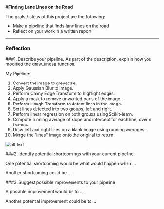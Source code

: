 #**Finding Lane Lines on the Road** 

The goals / steps of this project are the following:
* Make a pipeline that finds lane lines on the road
* Reflect on your work in a written report


[//]: # (Image References)

[image1]: ./examples/grayscale.jpg "Grayscale"

---

### Reflection

###1. Describe your pipeline. As part of the description, explain how you modified the draw_lines() function.

My Pipeline:
1) Convert the image to greyscale.
2) Apply Gaussian Blur to image.
3) Perform Canny Edge Transform to highlight edges.
4) Apply a mask to remove unwanted parts of the image.
5) Perform Hough Transform to detect lines in the image.
6) Sort lines detected into two groups, left and right.
7) Perform linear regression on both groups using Scikit-learn.
8) Compute running average of slope and intercept for each line, over n frames.
9) Draw left and right lines on a blank image using running averages.
10) Merge the "lines" image onto the original to return.




![alt text][image1]


###2. Identify potential shortcomings with your current pipeline


One potential shortcoming would be what would happen when ... 

Another shortcoming could be ...


###3. Suggest possible improvements to your pipeline

A possible improvement would be to ...

Another potential improvement could be to ...
